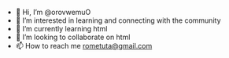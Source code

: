 - 👋 Hi, I’m @orovwemuO
- 👀 I’m interested in learning and connecting with the community 
- 🌱 I’m currently learning html
- 💞️ I’m looking to collaborate on html 
- 📫 How to reach me rometuta@gmail.com

<!---
orovwemuO/orovwemuO is a ✨ special ✨ repository because its `README.md` (this file) appears on your GitHub profile.
You can click the Preview link to take a look at your changes.
--->

